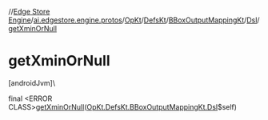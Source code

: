 //[Edge Store Engine](../../../../../../index.md)/[ai.edgestore.engine.protos](../../../../index.md)/[OpKt](../../../index.md)/[DefsKt](../../index.md)/[BBoxOutputMappingKt](../index.md)/[Dsl](index.md)/[getXminOrNull](get-xmin-or-null.md)

# getXminOrNull

[androidJvm]\

final &lt;ERROR CLASS&gt;[getXminOrNull](get-xmin-or-null.md)([OpKt.DefsKt.BBoxOutputMappingKt.Dsl](index.md)$self)
